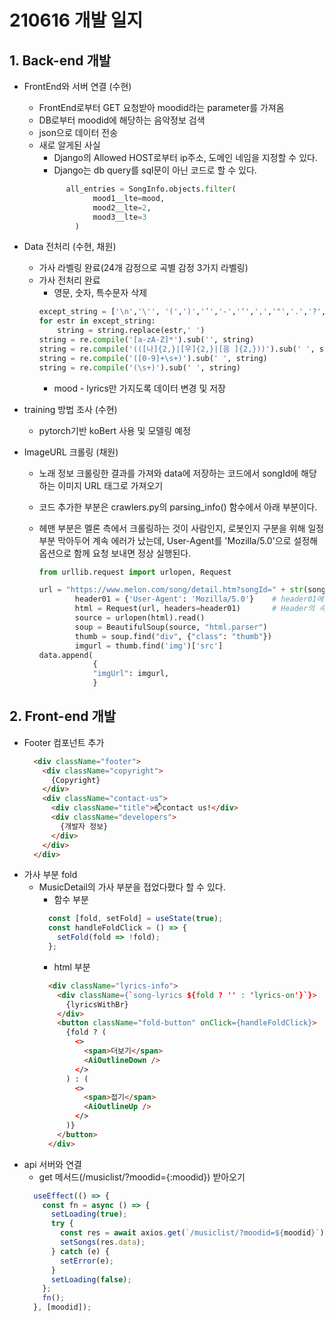 # 210616 개발 일지
## 1. Back-end 개발
- FrontEnd와 서버 연결 (수현)
  - FrontEnd로부터 GET 요청받아 moodid라는 parameter를 가져옴
  - DB로부터 moodid에 해당하는 음악정보 검색
  - json으로 데이터 전송
  - 새로 알게된 사실
    - Django의 Allowed HOST로부터 ip주소, 도메인 네임을 지정할 수 있다.
    - Django는 db query를 sql문이 아닌 코드로 할 수 있다.
    ```python
          all_entries = SongInfo.objects.filter(
                mood1__lte=mood,
                mood2__lte=2,
                mood3__lte=3
            )
    ```

- Data 전처리 (수현, 채원)
  - 가사 라벨링 완료(24개 감정으로 곡별 감정 3가지 라벨링)
  - 가사 전처리 완료
    - 영문, 숫자, 특수문자 삭제
    ```python
    except_string = ['\n','\'', '(',')','’','-','‘',',','"','.','?','!','~','<','간주']
    for estr in except_string:
        string = string.replace(estr,' ')
    string = re.compile('[a-zA-Z]*').sub('', string)
    string = re.compile('(([나]{2,}|[우]{2,}|[음 ]{2,}))').sub(' ', string)
    string = re.compile('([0-9]+\s+)').sub(' ', string)
    string = re.compile('(\s+)').sub(' ', string)

    ```
    - mood - lyrics만 가지도록 데이터 변경 및 저장

- training 방법 조사 (수현)

  - pytorch기반 koBert 사용 및 모델링 예정

- ImageURL 크롤링 (채원)

  - 노래 정보 크롤링한 결과를 가져와 data에 저장하는 코드에서 songId에 해당하는 이미지 URL 태그로 가져오기

  - 코드 추가한 부분은 crawlers.py의 parsing_info() 함수에서 아래 부분이다.

  - 헤맨 부분은 멜론 측에서 크롤링하는 것이 사람인지, 로봇인지 구분을 위해 일정부분 막아두어 계속 에러가 났는데, User-Agent를 'Mozilla/5.0'으로 설정해 옵션으로 함께 요청 보내면 정상 실행된다.

    ```python
    from urllib.request import urlopen, Request
    
    url = "https://www.melon.com/song/detail.htm?songId=" + str(song_info["songId"])
            header01 = {'User-Agent': 'Mozilla/5.0'}    # header01에 Header Information을 넣어둠
            html = Request(url, headers=header01)       # Header의 속성에 "header01" 변수를 선언해 줌.
            source = urlopen(html).read()
            soup = BeautifulSoup(source, "html.parser")
            thumb = soup.find("div", {"class": "thumb"})
            imgurl = thumb.find('img')['src']
    data.append(
                {
                "imgUrl": imgurl,
                }
    ```

## 2. Front-end 개발
- Footer 컴포넌트 추가
  ```HTML
    <div className="footer">
      <div className="copyright">
        {Copyright}
      </div>
      <div className="contact-us">
        <div className="title">📫contact us!</div>
        <div className="developers">
          {개발자 정보}
        </div>
      </div>
    </div>
  ```
- 가사 부분 fold
  - MusicDetail의 가사 부분을 접었다폈다 할 수 있다.
    - 함수 부분
    ```javascript
      const [fold, setFold] = useState(true);
      const handleFoldClick = () => {
        setFold(fold => !fold);
      };
    ```
    - html 부분
    ```HTML
      <div className="lyrics-info">
        <div className={`song-lyrics ${fold ? '' : 'lyrics-on'}`}>
          {lyricsWithBr}
        </div>
        <button className="fold-button" onClick={handleFoldClick}>
          {fold ? (
            <>
              <span>더보기</span>
              <AiOutlineDown />
            </>
          ) : (
            <>
              <span>접기</span>
              <AiOutlineUp />
            </>
          )}
        </button>
      </div>
    ```
- api 서버와 연결
  - get 메서드(/musiclist/?moodid={:moodid}) 받아오기
  ```javascript
    useEffect(() => {
      const fn = async () => {
        setLoading(true);
        try {
          const res = await axios.get(`/musiclist/?moodid=${moodid}`);
          setSongs(res.data);
        } catch (e) {
          setError(e);
        }
        setLoading(false);
      };
      fn();
    }, [moodid]);
  ```
